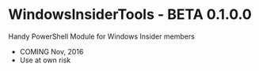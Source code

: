 # WindowsInsiderTools - BETA 0.1.0.0
Handy PowerShell Module for Windows Insider members

+ COMING Nov, 2016
+ Use at own risk
